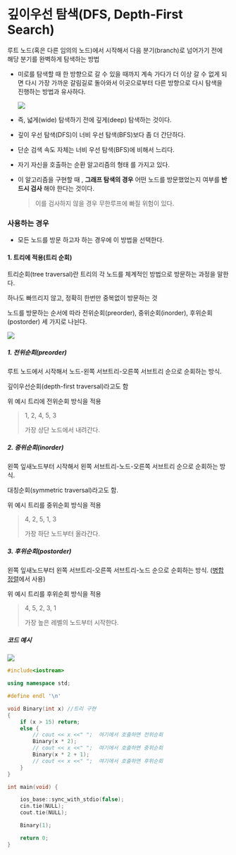 # 깊이우선 탐색(DFS, Depth-First Search)

루트 노드(혹은 다른 임의의 노드)에서 시작해서 다음 분기(branch)로 넘어가기 전에 해당 분기를 완벽하게 탐색하는 방법

- 미로를 탐색할 때 한 방향으로 갈 수 있을 때까지 계속 가다가 더 이상 갈 수 없게 되면 다시 가장 가까운 갈림길로 돌아와서 이곳으로부터 다른 방향으로 다시 탐색을 진행하는 방법과 유사하다.

  ![](https://media.vlpt.us/images/sukong/post/b9042f15-fb5b-4272-abe7-8cdeb3f0f22f/DFS.png)

- 즉, 넓게(wide) 탐색하기 전에 깊게(deep) 탐색하는 것이다.

- 깊이 우선 탐색(DFS)이 너비 우선 탐색(BFS)보다 좀 더 간단하다.

- 단순 검색 속도 자체는 너비 우선 탐색(BFS)에 비해서 느리다.

- 자기 자신을 호출하는 순환 알고리즘의 형태 를 가지고 있다.

- 이 알고리즘을 구현할 때 , **그래프 탐색의 경우** 어떤 노드를 방문했었는지 여부를 **반드시 검사** 해야 한다는 것이다.

  > 이를 검사하지 않을 경우 무한루프에 빠질 위험이 있다.



### 사용하는 경우

- 모든 노드를 방문 하고자 하는 경우에 이 방법을 선택한다.

#### 1. 트리에 적용(트리 순회)

트리순회(tree traversal)란 트리의 각 노드를 체계적인 방법으로 방문하는 과정을 말한다.

하나도 빠뜨리지 않고, 정확히 한번만 중복없이 방문하는 것 

노드를 방문하는 순서에 따라 전위순회(preorder), 중위순회(inorder), 후위순회(postorder) 세 가지로 나뉜다.

![](https://i.imgur.com/zfrXerB.png)

##### 1. 전위순회(preorder)

루트 노드에서 시작해서 노드-왼쪽 서브트리-오른쪽 서브트리 순으로 순회하는 방식.

깊이우선순회(depth-first traversal)라고도 함

위 예시 트리에 전위순회 방식을 적용

> 1, 2, 4, 5, 3
>
> 가장 상단 노드에서 내려간다.

##### 2. 중위순회(inorder)

왼쪽 잎새노드부터 시작해서 왼쪽 서브트리-노드-오른쪽 서브트리 순으로 순회하는 방식.

대칭순회(symmetric traversal)라고도 함.

위 예시 트리를 중위순회 방식을 적용

> 4, 2, 5, 1, 3
>
> 가장 하단 노드부터 올라간다.

##### 3. 후위순회(postorder) 

왼쪽 잎새노드부터 왼쪽 서브트리-오른쪽 서브트리-노드 순으로 순회하는 방식. ([병합정렬](https://github.com/HibernationNo1/TIL/blob/master/algorithm/%EC%A0%95%EB%A0%AC.md)에서 사용)   

위 예시 트리를 후위순회 방식을 적용 

> 4, 5, 2, 3, 1
>
> 가장 높은 레벨의 노드부터 시작한다.

##### 코드 예시

![](https://t1.daumcdn.net/cfile/tistory/251FE74B5100D04F2F?download)

```c++
#include<iostream>

using namespace std;

#define endl '\n'

void Binary(int x) //트리 구현
{
	if (x > 15) return;
	else {
        // cout << x <<" ";  여기에서 호출하면 전위순회
		Binary(x * 2);   
        // cout << x <<" ";  여기에서 호출하면 중위순회
		Binary(x * 2 + 1);
     	// cout << x <<" ";	 여기에서 호출하면 후위순회
	}
}

int main(void) {

	ios_base::sync_with_stdio(false);
	cin.tie(NULL);
	cout.tie(NULL);

	Binary(1);

	return 0;
}
```

